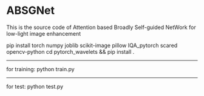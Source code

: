 # ABSGNet
This is the source code of Attention based Broadly Self-guided NetWork for low-light image enhancement


pip install torch numpy joblib scikit-image pillow IQA_pytorch scared opencv-python
cd pytorch_wavelets && pip install .

----------------------------------------------------
for training:
python train.py

---------------------------------------------------
for test:
python test.py 
